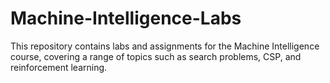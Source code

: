 # Machine-Intelligence-Labs
 This repository contains labs and assignments for the Machine Intelligence course, covering a range of topics such as search problems, CSP, and reinforcement learning.
